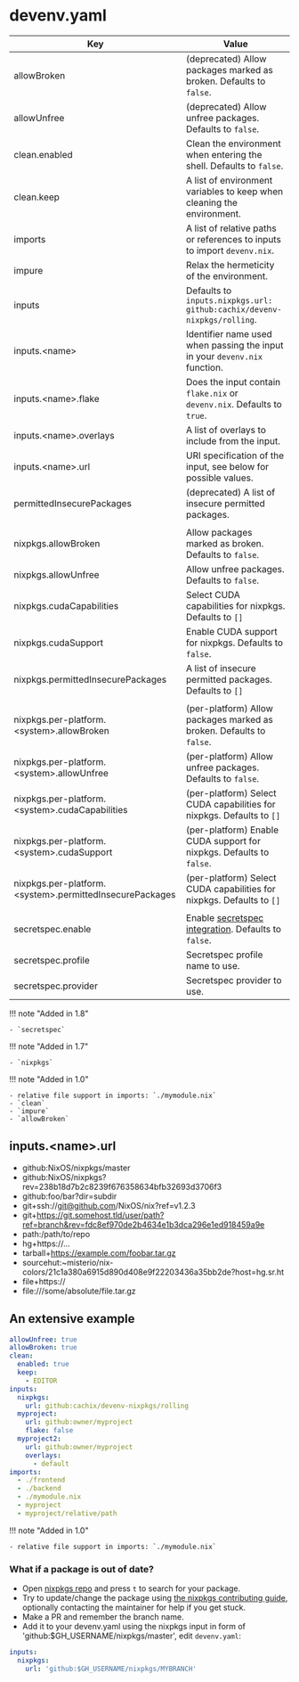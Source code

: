 # devenv.yaml

| Key                                                           | Value                                                                         |
|---------------------------------------------------------------|-------------------------------------------------------------------------------|
| allowBroken                                                   | (deprecated) Allow packages marked as broken. Defaults to `false`.            |
| allowUnfree                                                   | (deprecated) Allow unfree packages. Defaults to `false`.                      |
| clean.enabled                                                 | Clean the environment when entering the shell. Defaults to `false`.           |
| clean.keep                                                    | A list of environment variables to keep when cleaning the environment.        |
| imports                                                       | A list of relative paths or references to inputs to import ``devenv.nix``.    |
| impure                                                        | Relax the hermeticity of the environment.                                     |
| inputs                                                        | Defaults to `inputs.nixpkgs.url: github:cachix/devenv-nixpkgs/rolling`.       |
| inputs.&lt;name&gt;                                           | Identifier name used when passing the input in your ``devenv.nix`` function.  |
| inputs.&lt;name&gt;.flake                                     | Does the input contain ``flake.nix`` or ``devenv.nix``. Defaults to ``true``. |
| inputs.&lt;name&gt;.overlays                                  | A list of overlays to include from the input.                                 |
| inputs.&lt;name&gt;.url                                       | URI specification of the input, see below for possible values.                |
| permittedInsecurePackages                                     | (deprecated) A list of insecure permitted packages.                           |
|                                                               |                                                                               |
| nixpkgs.allowBroken                                           | Allow packages marked as broken. Defaults to `false`.                         |
| nixpkgs.allowUnfree                                           | Allow unfree packages. Defaults to `false`.                                   |
| nixpkgs.cudaCapabilities                                      | Select CUDA capabilities for nixpkgs. Defaults to `[]`                        |
| nixpkgs.cudaSupport                                           | Enable CUDA support for nixpkgs. Defaults to `false`.                         |
| nixpkgs.permittedInsecurePackages                             | A list of insecure permitted packages. Defaults to `[]`                       |
|                                                               |                                                                               |
| nixpkgs.per-platform.&lt;system&gt;.allowBroken               | (per-platform) Allow packages marked as broken. Defaults to `false`.          |
| nixpkgs.per-platform.&lt;system&gt;.allowUnfree               | (per-platform) Allow unfree packages. Defaults to `false`.                    |
| nixpkgs.per-platform.&lt;system&gt;.cudaCapabilities          | (per-platform) Select CUDA capabilities for nixpkgs. Defaults to `[]`         |
| nixpkgs.per-platform.&lt;system&gt;.cudaSupport               | (per-platform) Enable CUDA support for nixpkgs. Defaults to `false`.          |
| nixpkgs.per-platform.&lt;system&gt;.permittedInsecurePackages | (per-platform) Select CUDA capabilities for nixpkgs. Defaults to `[]`         |
|                                                               |                                                                               |
| secretspec.enable                                             | Enable [secretspec integration](../integrations/secretspec.md). Defaults to `false`.                           |
| secretspec.profile                                            | Secretspec profile name to use.                                               |
| secretspec.provider                                           | Secretspec provider to use.                                                   |

!!! note "Added in 1.8"

    - `secretspec`

!!! note "Added in 1.7"

    - `nixpkgs`

!!! note "Added in 1.0"

    - relative file support in imports: `./mymodule.nix`
    - `clean`
    - `impure`
    - `allowBroken`

## inputs.&lt;name&gt;.url

- github:NixOS/nixpkgs/master
- github:NixOS/nixpkgs?rev=238b18d7b2c8239f676358634bfb32693d3706f3
- github:foo/bar?dir=subdir
- git+ssh://git@github.com/NixOS/nix?ref=v1.2.3
- git+https://git.somehost.tld/user/path?ref=branch&rev=fdc8ef970de2b4634e1b3dca296e1ed918459a9e
- path:/path/to/repo
- hg+https://...
- tarball+https://example.com/foobar.tar.gz
- sourcehut:~misterio/nix-colors/21c1a380a6915d890d408e9f22203436a35bb2de?host=hg.sr.ht
- file+https://
- file:///some/absolute/file.tar.gz

## An extensive example

```yaml
allowUnfree: true
allowBroken: true
clean:
  enabled: true
  keep:
    - EDITOR
inputs:
  nixpkgs:
    url: github:cachix/devenv-nixpkgs/rolling
  myproject:
    url: github:owner/myproject
    flake: false
  myproject2:
    url: github:owner/myproject
    overlays:
      - default
imports:
  - ./frontend
  - ./backend
  - ./mymodule.nix
  - myproject
  - myproject/relative/path
```

!!! note "Added in 1.0"

    - relative file support in imports: `./mymodule.nix`

### What if a package is out of date?

- Open [nixpkgs repo](https://github.com/NixOS/nixpkgs) and press `t` to search for your package.
- Try to update/change the package using [the nixpkgs contributing guide](https://nixos.org/manual/nixpkgs/stable/#chap-quick-start), optionally contacting the maintainer for help if you get stuck.
- Make a PR and remember the branch name.
- Add it to your devenv.yaml using the nixpkgs input in form of 'github:$GH_USERNAME/nixpkgs/master', edit `devenv.yaml`:

```yaml
inputs:
  nixpkgs:
    url: 'github:$GH_USERNAME/nixpkgs/MYBRANCH'
```


